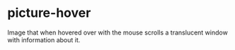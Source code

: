 # picture-hover
Image that when hovered over with the mouse scrolls a translucent window with information about it.
